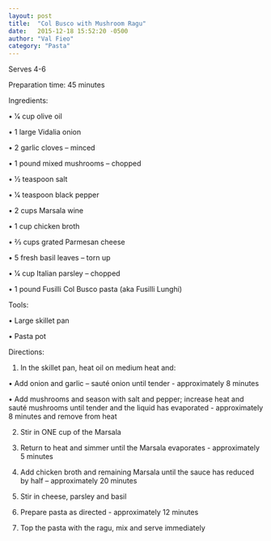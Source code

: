```yaml
---
layout: post
title:  "Col Busco with Mushroom Ragu"
date:   2015-12-18 15:52:20 -0500
author: "Val Fieo"
category: "Pasta"
---
```

Serves 4-6

Preparation time: 45 minutes

Ingredients:

• 1⁄4 cup olive oil

• 1 large Vidalia onion

• 2 garlic cloves – minced

• 1 pound mixed mushrooms – chopped

• 1⁄2 teaspoon salt

• 1⁄4 teaspoon black pepper

• 2 cups Marsala wine

• 1 cup chicken broth

• 2⁄3 cups grated Parmesan cheese

• 5 fresh basil leaves – torn up

• 1⁄4 cup Italian parsley – chopped

• 1 pound Fusilli Col Busco pasta (aka Fusilli Lunghi)

Tools:

• Large skillet pan

• Pasta pot

Directions:

1. In the skillet pan, heat oil on medium heat and:

• Add onion and garlic – sauté onion until tender - approximately 8 minutes

• Add mushrooms and season with salt and pepper; increase heat and sauté mushrooms until tender and the liquid has evaporated - approximately 8 minutes and remove from heat

2. Stir in ONE cup of the Marsala

3. Return to heat and simmer until the Marsala evaporates - approximately 5 minutes

4. Add chicken broth and remaining Marsala until the sauce has reduced by half – approximately 20 minutes

5. Stir in cheese, parsley and basil

6. Prepare pasta as directed - approximately 12 minutes

7. Top the pasta with the ragu, mix and serve immediately